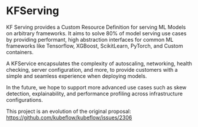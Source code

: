 # KFServing
KF Serving provides a Custom Resource Definition for serving ML Models on arbitrary frameworks. It aims to solve 80% of model serving use cases by providing performant, high abstraction interfaces for common ML frameworks like Tensorflow, XGBoost, ScikitLearn, PyTorch, and Custom containers.

A KFService encapsulates the complexity of autoscaling, networking, health checking, server configuration, and more, to provide customers with a simple and seamless experience when deploying models.

In the future, we hope to support more advanced use cases such as skew detection, explainability, and performance profiling across infrastructure configurations.

This project is an evolution of the original proposal: https://github.com/kubeflow/kubeflow/issues/2306